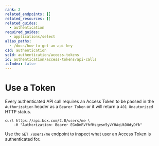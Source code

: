 ```yaml
---
rank: 2
related_endpoints: []
related_resources: []
related_guides:
  - authentication
required_guides:
  - applications/select
alias_paths:
  - /docs/how-to-get-an-api-key
cId: authentication
scId: authentication/access-tokens
id: authentication/access-tokens/api-calls
isIndex: false
---
```


# Use a Token

Every authenticated API call requires an Access Token to be passed in the
`Authorization` header as a `Bearer Token` or it will return a `401 Unautorized`
HTTP status.

```curl
curl https://api.box.com/2.0/users/me \
    -H "Authorization: Bearer EGmDmRVfhfHsqesn5yVYHAqUkD0dyDfk"
```

<Message>

Use the [`GET /users/me`](endpoint://get-users-id) endpoint to inspect what
user an Access Token is authenticated for.

</Message>
